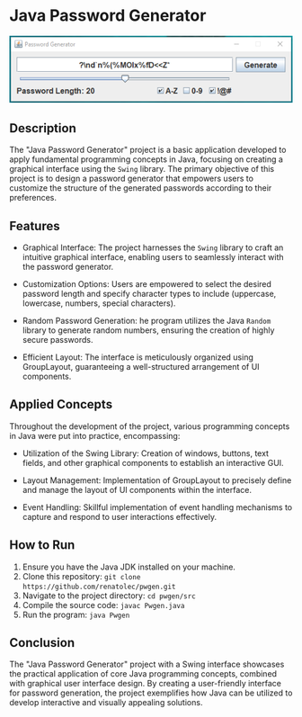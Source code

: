 # Java Password Generator

![Password Generator](pwgen.png)

## Description

The "Java Password Generator" project is a basic application developed to apply fundamental programming
concepts in Java, focusing on creating a graphical interface using the `Swing` library. 
The primary objective of this project is to design a password generator that empowers users to
customize the structure of the generated passwords according to their preferences.

## Features

- Graphical Interface: The project harnesses the `Swing` library to craft an intuitive graphical 
interface, enabling users to seamlessly interact with the password generator.

- Customization Options: Users are empowered to select the desired password length and specify 
character types to include (uppercase, lowercase, numbers, special characters).

- Random Password Generation: he program utilizes the Java `Random` library to generate random numbers,
ensuring the creation of highly secure passwords.

- Efficient Layout: The interface is meticulously organized using GroupLayout, guaranteeing a well-structured
arrangement of UI components.

## Applied Concepts

Throughout the development of the project, various programming concepts in Java were put
into practice, encompassing:

- Utilization of the Swing Library: Creation of windows, buttons, text fields, and other graphical components
to establish an interactive GUI.

- Layout Management: Implementation of GroupLayout to precisely define and manage the layout of UI components within
the interface.

- Event Handling: Skillful implementation of event handling mechanisms to capture and respond to user interactions 
effectively.


## How to Run

1. Ensure you have the Java JDK installed on your machine.
2. Clone this repository: `git clone https://github.com/renatolec/pwgen.git`
3. Navigate to the project directory: `cd pwgen/src`
4. Compile the source code: `javac Pwgen.java`
5. Run the program: `java Pwgen`

## Conclusion

The "Java Password Generator" project with a Swing interface showcases the practical application of 
core Java programming concepts, combined with graphical user interface design. 
By creating a user-friendly interface for password generation, the project exemplifies how Java can be utilized 
to develop interactive and visually appealing solutions.